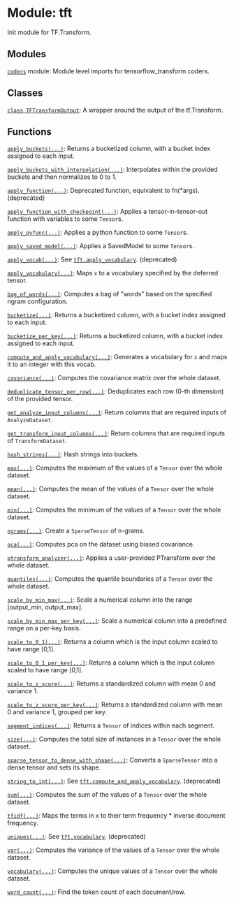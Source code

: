 <div itemscope itemtype="http://developers.google.com/ReferenceObject">
<meta itemprop="name" content="tft" />
<meta itemprop="path" content="Stable" />
</div>

# Module: tft

Init module for TF.Transform.

## Modules

[`coders`](./tft/coders.md) module: Module level imports for tensorflow_transform.coders.

## Classes

[`class TFTransformOutput`](./tft/TFTransformOutput.md): A wrapper around the output of the tf.Transform.

## Functions

[`apply_buckets(...)`](./tft/apply_buckets.md): Returns a bucketized column, with a bucket index assigned to each input.

[`apply_buckets_with_interpolation(...)`](./tft/apply_buckets_with_interpolation.md): Interpolates within the provided buckets and then normalizes to 0 to 1.

[`apply_function(...)`](./tft/apply_function.md): Deprecated function, equivalent to fn(*args). (deprecated)

[`apply_function_with_checkpoint(...)`](./tft/apply_function_with_checkpoint.md): Applies a tensor-in-tensor-out function with variables to some `Tensor`s.

[`apply_pyfunc(...)`](./tft/apply_pyfunc.md): Applies a python function to some `Tensor`s.

[`apply_saved_model(...)`](./tft/apply_saved_model.md): Applies a SavedModel to some `Tensor`s.

[`apply_vocab(...)`](./tft/apply_vocab.md): See <a href="./tft/apply_vocabulary.md"><code>tft.apply_vocabulary</code></a>. (deprecated)

[`apply_vocabulary(...)`](./tft/apply_vocabulary.md): Maps `x` to a vocabulary specified by the deferred tensor.

[`bag_of_words(...)`](./tft/bag_of_words.md): Computes a bag of "words" based on the specified ngram configuration.

[`bucketize(...)`](./tft/bucketize.md): Returns a bucketized column, with a bucket index assigned to each input.

[`bucketize_per_key(...)`](./tft/bucketize_per_key.md): Returns a bucketized column, with a bucket index assigned to each input.

[`compute_and_apply_vocabulary(...)`](./tft/compute_and_apply_vocabulary.md): Generates a vocabulary for `x` and maps it to an integer with this vocab.

[`covariance(...)`](./tft/covariance.md): Computes the covariance matrix over the whole dataset.

[`deduplicate_tensor_per_row(...)`](./tft/deduplicate_tensor_per_row.md): Deduplicates each row (0-th dimension) of the provided tensor.

[`get_analyze_input_columns(...)`](./tft/get_analyze_input_columns.md): Return columns that are required inputs of `AnalyzeDataset`.

[`get_transform_input_columns(...)`](./tft/get_transform_input_columns.md): Return columns that are required inputs of `TransformDataset`.

[`hash_strings(...)`](./tft/hash_strings.md): Hash strings into buckets.

[`max(...)`](./tft/max.md): Computes the maximum of the values of a `Tensor` over the whole dataset.

[`mean(...)`](./tft/mean.md): Computes the mean of the values of a `Tensor` over the whole dataset.

[`min(...)`](./tft/min.md): Computes the minimum of the values of a `Tensor` over the whole dataset.

[`ngrams(...)`](./tft/ngrams.md): Create a `SparseTensor` of n-grams.

[`pca(...)`](./tft/pca.md): Computes pca on the dataset using biased covariance.

[`ptransform_analyzer(...)`](./tft/ptransform_analyzer.md): Applies a user-provided PTransform over the whole dataset.

[`quantiles(...)`](./tft/quantiles.md): Computes the quantile boundaries of a `Tensor` over the whole dataset.

[`scale_by_min_max(...)`](./tft/scale_by_min_max.md): Scale a numerical column into the range [output_min, output_max].

[`scale_by_min_max_per_key(...)`](./tft/scale_by_min_max_per_key.md): Scale a numerical column into a predefined range on a per-key basis.

[`scale_to_0_1(...)`](./tft/scale_to_0_1.md): Returns a column which is the input column scaled to have range [0,1].

[`scale_to_0_1_per_key(...)`](./tft/scale_to_0_1_per_key.md): Returns a column which is the input column scaled to have range [0,1].

[`scale_to_z_score(...)`](./tft/scale_to_z_score.md): Returns a standardized column with mean 0 and variance 1.

[`scale_to_z_score_per_key(...)`](./tft/scale_to_z_score_per_key.md): Returns a standardized column with mean 0 and variance 1, grouped per key.

[`segment_indices(...)`](./tft/segment_indices.md): Returns a `Tensor` of indices within each segment.

[`size(...)`](./tft/size.md): Computes the total size of instances in a `Tensor` over the whole dataset.

[`sparse_tensor_to_dense_with_shape(...)`](./tft/sparse_tensor_to_dense_with_shape.md): Converts a `SparseTensor` into a dense tensor and sets its shape.

[`string_to_int(...)`](./tft/string_to_int.md): See <a href="./tft/compute_and_apply_vocabulary.md"><code>tft.compute_and_apply_vocabulary</code></a>. (deprecated)

[`sum(...)`](./tft/sum.md): Computes the sum of the values of a `Tensor` over the whole dataset.

[`tfidf(...)`](./tft/tfidf.md): Maps the terms in x to their term frequency * inverse document frequency.

[`uniques(...)`](./tft/uniques.md): See <a href="./tft/vocabulary.md"><code>tft.vocabulary</code></a>. (deprecated)

[`var(...)`](./tft/var.md): Computes the variance of the values of a `Tensor` over the whole dataset.

[`vocabulary(...)`](./tft/vocabulary.md): Computes the unique values of a `Tensor` over the whole dataset.

[`word_count(...)`](./tft/word_count.md): Find the token count of each document/row.

